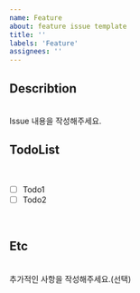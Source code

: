 ```yaml
---
name: Feature
about: feature issue template
title: ''
labels: 'Feature'
assignees: ''
---
```


## Describtion

<br>
Issue 내용을 작성해주세요.
<br>

## TodoList

<br>

- [ ] Todo1
- [ ] Todo2

<br>

## Etc

<br>
추가적인 사항을 작성해주세요.(선택)
<br>
